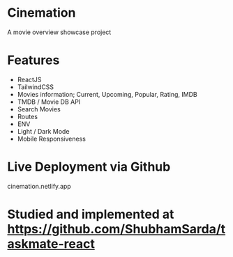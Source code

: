 # Cinemation

A movie overview showcase project

# Features

* ReactJS
* TailwindCSS
* Movies information; Current, Upcoming, Popular, Rating, IMDB
* TMDB / Movie DB API
* Search Movies
* Routes
* ENV
* Light / Dark Mode
* Mobile Responsiveness

# Live Deployment via Github

cinemation.netlify.app

# Studied and implemented at https://github.com/ShubhamSarda/taskmate-react

